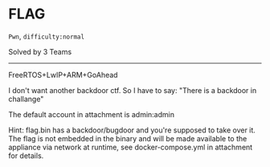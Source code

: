 # FLAG

`Pwn`, `difficulty:normal`

Solved by 3 Teams

---

FreeRTOS+LwIP+ARM+GoAhead

I don't want another backdoor ctf. So I have to say: "There is a backdoor in challange"

The default account in attachment is admin:admin

Hint: flag.bin has a backdoor/bugdoor and you're supposed to take over it. The flag is not embedded in the binary and will be made available to the appliance via network at runtime, see docker-compose.yml in attachment for details.